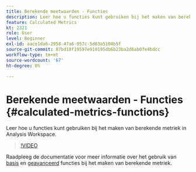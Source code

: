 ```yaml
---
title: Berekende meetwaarden - Functies
description: Leer hoe u functies kunt gebruiken bij het maken van berekende metriek in Analysis Workspace.
feature: Calculated Metrics
kt: 2321
role: User
level: Beginner
exl-id: aace1da6-2958-47a6-957c-5d63a5104b5f
source-git-commit: 87bd18f19597e910195db6b23ba2d6ab0fe4bdcc
workflow-type: tm+mt
source-wordcount: '67'
ht-degree: 0%

---
```


# Berekende meetwaarden - Functies {#calculated-metrics-functions}

Leer hoe u functies kunt gebruiken bij het maken van berekende metriek in Analysis Workspace.

>[!VIDEO](https://video.tv.adobe.com/v/25408/?quality=12&learn=on)

Raadpleeg de documentatie voor meer informatie over het gebruik van [basis](https://experienceleague.adobe.com/docs/analytics/components/calculated-metrics/calcmetrics-reference/cm-functions.html) en [geavanceerd](https://experienceleague.adobe.com/docs/analytics/components/calculated-metrics/calcmetrics-reference/cm-adv-functions.html) functies bij het maken van berekende metriek.
